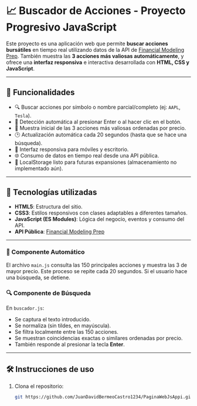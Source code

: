 # 📈 Buscador de Acciones - Proyecto Progresivo JavaScript

Este proyecto es una aplicación web que permite **buscar acciones bursátiles** en tiempo real utilizando datos de la API de [Financial Modeling Prep](https://financialmodelingprep.com/). También muestra las **3 acciones más valiosas automáticamente**, y ofrece una **interfaz responsiva** e interactiva desarrollada con **HTML, CSS y JavaScript**.

---

## 🚀 Funcionalidades

- 🔍 Buscar acciones por símbolo o nombre parcial/completo (ej: `AAPL`, `Tesla`).
- 🧠 Detección automática al presionar Enter o al hacer clic en el botón.
- 🥇 Muestra inicial de las 3 acciones más valiosas ordenadas por precio.
- 🕒 Actualización automática cada 20 segundos (hasta que se hace una búsqueda).
- 📱 Interfaz responsiva para móviles y escritorio.
- 🌐 Consumo de datos en tiempo real desde una API pública.
- 💾 LocalStorage listo para futuras expansiones (almacenamiento no implementado aún).

---

## 🧪 Tecnologías utilizadas

- **HTML5**: Estructura del sitio.
- **CSS3**: Estilos responsivos con clases adaptables a diferentes tamaños.
- **JavaScript (ES Modules)**: Lógica del negocio, eventos y consumo del API.
- **API Pública**: [Financial Modeling Prep](https://financialmodelingprep.com/)

---
### 🔁 Componente Automático
El archivo `main.js` consulta las 150 principales acciones y muestra las 3 de mayor precio. Este proceso se repite cada 20 segundos. Si el usuario hace una búsqueda, se detiene.

### 🔍 Componente de Búsqueda
En `buscador.js`:
- Se captura el texto introducido.
- Se normaliza (sin tildes, en mayúscula).
- Se filtra localmente entre las 150 acciones.
- Se muestran coincidencias exactas o similares ordenadas por precio.
- También responde al presionar la tecla **Enter**.

---

## 🛠️ Instrucciones de uso

1. Clona el repositorio:
   ```bash
   git https://github.com/JuanDavidBermeoCastro1234/PaginaWebJsAppi.git
